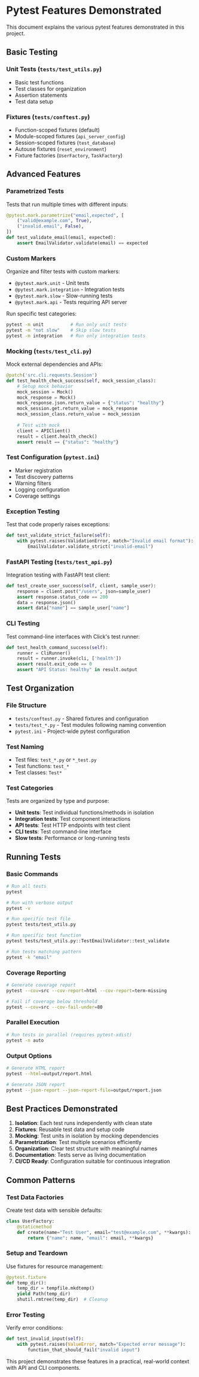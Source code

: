 # Pytest Features Demonstrated

This document explains the various pytest features demonstrated in this project.

## Basic Testing

### Unit Tests (`tests/test_utils.py`)
- Basic test functions
- Test classes for organization  
- Assertion statements
- Test data setup

### Fixtures (`tests/conftest.py`)
- Function-scoped fixtures (default)
- Module-scoped fixtures (`api_server_config`)
- Session-scoped fixtures (`test_database`)
- Autouse fixtures (`reset_environment`)
- Fixture factories (`UserFactory`, `TaskFactory`)

## Advanced Features

### Parametrized Tests
Tests that run multiple times with different inputs:
```python
@pytest.mark.parametrize("email,expected", [
    ("valid@example.com", True),
    ("invalid.email", False),
])
def test_validate_email(email, expected):
    assert EmailValidator.validate(email) == expected
```

### Custom Markers
Organize and filter tests with custom markers:
- `@pytest.mark.unit` - Unit tests
- `@pytest.mark.integration` - Integration tests  
- `@pytest.mark.slow` - Slow-running tests
- `@pytest.mark.api` - Tests requiring API server

Run specific test categories:
```bash
pytest -m unit          # Run only unit tests
pytest -m "not slow"    # Skip slow tests
pytest -m integration   # Run only integration tests
```

### Mocking (`tests/test_cli.py`)
Mock external dependencies and APIs:
```python
@patch('src.cli.requests.Session')
def test_health_check_success(self, mock_session_class):
    # Setup mock behavior
    mock_session = Mock()
    mock_response = Mock()
    mock_response.json.return_value = {"status": "healthy"}
    mock_session.get.return_value = mock_response
    mock_session_class.return_value = mock_session
    
    # Test with mock
    client = APIClient()
    result = client.health_check()
    assert result == {"status": "healthy"}
```

### Test Configuration (`pytest.ini`)
- Marker registration
- Test discovery patterns  
- Warning filters
- Logging configuration
- Coverage settings

### Exception Testing
Test that code properly raises exceptions:
```python
def test_validate_strict_failure(self):
    with pytest.raises(ValidationError, match="Invalid email format"):
        EmailValidator.validate_strict("invalid-email")
```

### FastAPI Testing (`tests/test_api.py`)
Integration testing with FastAPI test client:
```python
def test_create_user_success(self, client, sample_user):
    response = client.post("/users", json=sample_user)
    assert response.status_code == 200
    data = response.json()
    assert data["name"] == sample_user["name"]
```

### CLI Testing
Test command-line interfaces with Click's test runner:
```python
def test_health_command_success(self):
    runner = CliRunner()
    result = runner.invoke(cli, ['health'])
    assert result.exit_code == 0
    assert "API Status: healthy" in result.output
```

## Test Organization

### File Structure
- `tests/conftest.py` - Shared fixtures and configuration
- `tests/test_*.py` - Test modules following naming convention
- `pytest.ini` - Project-wide pytest configuration

### Test Naming
- Test files: `test_*.py` or `*_test.py`
- Test functions: `test_*`
- Test classes: `Test*`

### Test Categories
Tests are organized by type and purpose:
- **Unit tests**: Test individual functions/methods in isolation
- **Integration tests**: Test component interactions
- **API tests**: Test HTTP endpoints with test client
- **CLI tests**: Test command-line interface
- **Slow tests**: Performance or long-running tests

## Running Tests

### Basic Commands
```bash
# Run all tests
pytest

# Run with verbose output
pytest -v

# Run specific test file
pytest tests/test_utils.py

# Run specific test function
pytest tests/test_utils.py::TestEmailValidator::test_validate

# Run tests matching pattern
pytest -k "email"
```

### Coverage Reporting
```bash
# Generate coverage report
pytest --cov=src --cov-report=html --cov-report=term-missing

# Fail if coverage below threshold
pytest --cov=src --cov-fail-under=80
```

### Parallel Execution
```bash
# Run tests in parallel (requires pytest-xdist)
pytest -n auto
```

### Output Options
```bash
# Generate HTML report
pytest --html=output/report.html

# Generate JSON report  
pytest --json-report --json-report-file=output/report.json
```

## Best Practices Demonstrated

1. **Isolation**: Each test runs independently with clean state
2. **Fixtures**: Reusable test data and setup code
3. **Mocking**: Test units in isolation by mocking dependencies  
4. **Parametrization**: Test multiple scenarios efficiently
5. **Organization**: Clear test structure with meaningful names
6. **Documentation**: Tests serve as living documentation
7. **CI/CD Ready**: Configuration suitable for continuous integration

## Common Patterns

### Test Data Factories
Create test data with sensible defaults:
```python
class UserFactory:
    @staticmethod
    def create(name="Test User", email="test@example.com", **kwargs):
        return {"name": name, "email": email, **kwargs}
```

### Setup and Teardown
Use fixtures for resource management:
```python
@pytest.fixture
def temp_dir():
    temp_dir = tempfile.mkdtemp()
    yield Path(temp_dir)
    shutil.rmtree(temp_dir)  # Cleanup
```

### Error Testing
Verify error conditions:
```python
def test_invalid_input(self):
    with pytest.raises(ValueError, match="Expected error message"):
        function_that_should_fail("invalid input")
```

This project demonstrates these features in a practical, real-world context with API and CLI components.